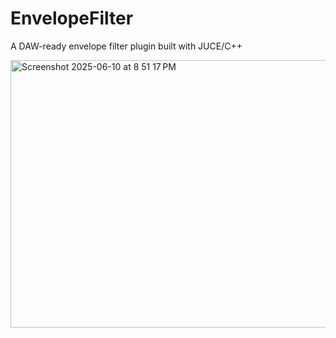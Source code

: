# EnvelopeFilter

A DAW-ready envelope filter plugin built with JUCE/C++

<img width="805" height="428" alt="Screenshot 2025-06-10 at 8 51 17 PM" src="https://github.com/user-attachments/assets/05881b0c-f799-4a1d-9e34-26683f29a99f" />

